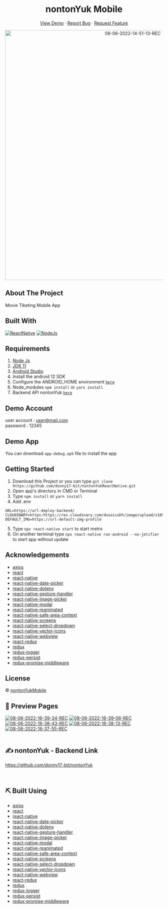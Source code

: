 <h1 align='center'>nontonYuk Mobile</h1>
  <p align="center">
    <a href="https://itjobs-projects.vercel.app/">View Demo</a>
    ·
    <a href="https://github.com/thariqfarsha/itjobs-frontend/issues">Report Bug</a>
    ·
    <a href="https://github.com/thariqfarsha/itjobs-frontend/pulls">Request Feature</a>
  </p>

<p align="center">
 <a href="https://ibb.co/cc1ThB8"><img src="https://i.ibb.co/99NYHD4/08-06-2022-14-51-13-REC.png" alt="08-06-2022-14-51-13-REC" border="0" width="800px"></a>
</p>

## About The Project

Movie Tiketing Mobile App

## Built With

[![ReactNative](https://img.shields.io/badge/ReactNative-0.68.2-green)](https://reactnative.dev/)
[![NodeJs](https://img.shields.io/badge/nodeJS-18.14.2-orange)](https://nodejs.org/en/download/) 

## Requirements

1. <a href="https://nodejs.org/en/download/">Node Js</a>
2. <a href="https://openjdk.org/projects/jdk/11/">JDK 11</a>
3. <a href="https://developer.android.com/studio">Android Studio</a>
4. Install the android 12 SDK
5. Configure the ANDROID_HOME environment [`here`](https://reactnative.dev/docs/environment-setup)
6. Node_modules `npm install` or `yarn install`
7. Backend API nontonYuk [`here`](https://github.com/donny17-bit/nontonYuk)

## Demo Account

user account : user@mail.com
<br>
password : 12345

## Demo App

You can download `app-debug.apk` file to install the app

## Getting Started

1. Download this Project or you can type `git clone https://github.com/donny17-bit/nontonYukReactNative.git`
2. Open app's directory in CMD or Terminal
3. Type `npm install` or `yarn install`
4. Add .env

```
URL=https://url-deploy-backend/
CLOUDINARY=https:https://res.cloudinary.com/dusoicuhh/image/upload/v1652761552/
DEFAULT_IMG=https://url-default-img-profile
```

5. Type `npx react-native start` to start metro
6. On another terminal type `npx react-native run-android --no-jetifier` to start app without update

## Acknowledgements

- [axios](https://www.npmjs.com/package/axios)
- [react](https://www.npmjs.com/package/react)
- [react-native](https://reactnative.dev/)
- [react-native-date-picker](https://www.npmjs.com/package/react-native-date-picker)
- [react-native-dotenv](https://www.npmjs.com/package/react-native-dotenv)
- [react-native-gesture-handler](https://www.npmjs.com/package/react-native-gesture-handler)
- [react-native-image-picker](https://www.npmjs.com/package/react-native-image-picker)
- [react-native-modal](https://www.npmjs.com/package/react-native-modal)
- [react-native-reanimated](https://www.npmjs.com/package/react-native-reanimated)
- [react-native-safe-area-context](https://www.npmjs.com/package/react-native-safe-area-context)
- [react-native-screens](https://www.npmjs.com/package/react-native-screens)
- [react-native-select-dropdown](https://www.npmjs.com/package/react-native-select-dropdown)
- [react-native-vector-icons](https://www.npmjs.com/package/react-native-vector-icons)
- [react-native-webview](https://www.npmjs.com/package/react-native-webview)
- [react-redux](https://www.npmjs.com/package/react-redux)
- [redux](https://www.npmjs.com/package/redux)
- [redux-logger](https://www.npmjs.com/package/redux-logger)
- [redux-persist](https://www.npmjs.com/package/redux-persist)
- [redux-promise-middleware](https://www.npmjs.com/package/redux-promise-middleware)

## License

© [nontonYukMobile](https://github.com/donny17-bit/nontonYukReactNative/)

## 🔎 Preview Pages

<span align="center">
<a href="https://ibb.co/ZWL9wHM"><img src="https://i.ibb.co/5BMZzYR/08-06-2022-16-39-34-REC.png" alt="08-06-2022-16-39-34-REC" border="0"></a>
<a href="https://ibb.co/QYgxWT6"><img src="https://i.ibb.co/tYG10vb/08-06-2022-16-39-06-REC.png" alt="08-06-2022-16-39-06-REC" border="0"></a>
<a href="https://ibb.co/7SMN507"><img src="https://i.ibb.co/PrXznVB/08-06-2022-16-38-43-REC.png" alt="08-06-2022-16-38-43-REC" border="0"></a>
<a href="https://ibb.co/zbJrL9j"><img src="https://i.ibb.co/ZKmVw4t/08-06-2022-16-38-13-REC.png" alt="08-06-2022-16-38-13-REC" border="0"></a>
<a href="https://ibb.co/fdnGczV"><img src="https://i.ibb.co/ZzY1ZpR/08-06-2022-16-37-55-REC.png" alt="08-06-2022-16-37-55-REC" border="0"></a>
<br>
</span>

<br>

## ✍️ nontonYuk - Backend Link

https://github.com/donny17-bit/nontonYuk

<br>

## ⛏️ Built Using

- [axios](https://www.npmjs.com/package/axios)
- [react](https://www.npmjs.com/package/react)
- [react-native](https://reactnative.dev/)
- [react-native-date-picker](https://www.npmjs.com/package/react-native-date-picker)
- [react-native-dotenv](https://www.npmjs.com/package/react-native-dotenv)
- [react-native-gesture-handler](https://www.npmjs.com/package/react-native-gesture-handler)
- [react-native-image-picker](https://www.npmjs.com/package/react-native-image-picker)
- [react-native-modal](https://www.npmjs.com/package/react-native-modal)
- [react-native-reanimated](https://www.npmjs.com/package/react-native-reanimated)
- [react-native-safe-area-context](https://www.npmjs.com/package/react-native-safe-area-context)
- [react-native-screens](https://www.npmjs.com/package/react-native-screens)
- [react-native-select-dropdown](https://www.npmjs.com/package/react-native-select-dropdown)
- [react-native-vector-icons](https://www.npmjs.com/package/react-native-vector-icons)
- [react-native-webview](https://www.npmjs.com/package/react-native-webview)
- [react-redux](https://www.npmjs.com/package/react-redux)
- [redux](https://www.npmjs.com/package/redux)
- [redux-logger](https://www.npmjs.com/package/redux-logger)
- [redux-persist](https://www.npmjs.com/package/redux-persist)
- [redux-promise-middleware](https://www.npmjs.com/package/redux-promise-middleware)

<br>
